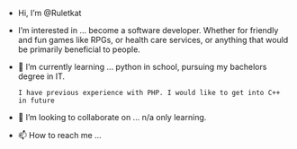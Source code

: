 -  Hi, I’m @Ruletkat
-  I’m interested in ... become a software developer. Whether for friendly and fun games like RPGs, or health care services, or 
      anything that would be primarily beneficial to people. 
      
- 🌱 I’m currently learning ... python in school, pursuing my bachelors degree in IT. 

      I have previous experience with PHP. I would like to get into C++ in future

- 💞️ I’m looking to collaborate on ... n/a only learning. 

- 📫 How to reach me ...

<!---
       Booked
--->
